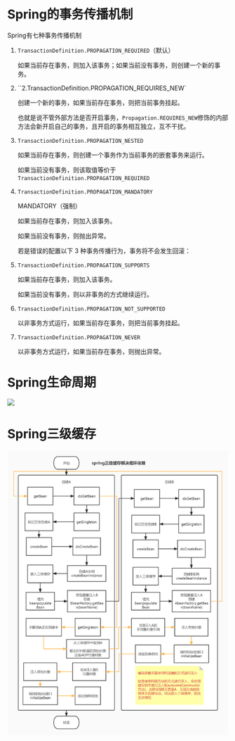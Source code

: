 # Spring的事务传播机制

Spring有七种事务传播机制

1. `TransactionDefinition.PROPAGATION_REQUIRED`（默认）

   如果当前存在事务，则加入该事务；如果当前没有事务，则创建一个新的事务。

2. ``2.TransactionDefinition.PROPAGATION_REQUIRES_NEW`

   创建一个新的事务，如果当前存在事务，则把当前事务挂起。

   也就是说不管外部方法是否开启事务，`Propagation.REQUIRES_NEW`修饰的内部方法会新开启自己的事务，且开启的事务相互独立，互不干扰。

3. `TransactionDefinition.PROPAGATION_NESTED`

   如果当前存在事务，则创建一个事务作为当前事务的嵌套事务来运行。

   如果当前没有事务，则该取值等价于`TransactionDefinition.PROPAGATION_REQUIRED`

4. `TransactionDefinition.PROPAGATION_MANDATORY`

   MANDATORY（强制）

   如果当前存在事务，则加入该事务。

   如果当前没有事务，则抛出异常。

   

   若是错误的配置以下 3 种事务传播行为，事务将不会发生回滚：

5. `TransactionDefinition.PROPAGATION_SUPPORTS`

   如果当前存在事务，则加入该事务。

   如果当前没有事务，则以非事务的方式继续运行。

6. `TransactionDefinition.PROPAGATION_NOT_SUPPORTED`

   以非事务方式运行，如果当前存在事务，则把当前事务挂起。

7. `TransactionDefinition.PROPAGATION_NEVER`

   以非事务方式运行，如果当前存在事务，则抛出异常。

# Spring生命周期

![]([/img/spring生命周期.jpg](https://github.com/710765989/learningDocument/blob/main/img/spring生命周期.jpg))

# Spring三级缓存

![](https://github.com/710765989/learningDocument/blob/main/img/spring三级缓存解决循环依赖.jpg)


